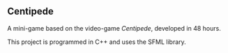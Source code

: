 ## Centipede

A mini-game based on the video-game _Centipede_, developed in 48 hours.

This project is programmed in C++ and uses the SFML library.

